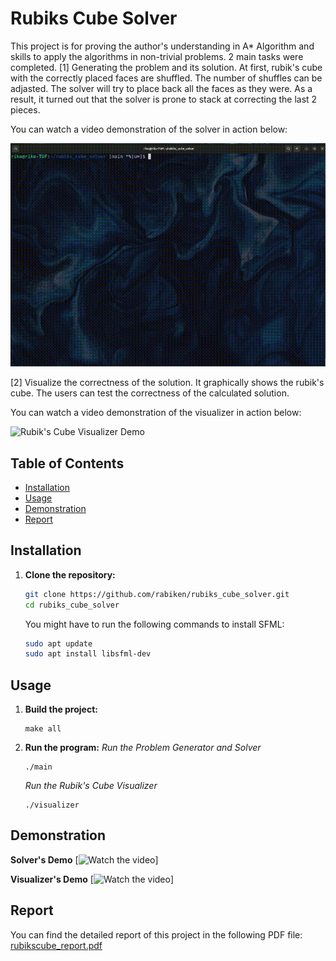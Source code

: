 # Rubiks Cube Solver
This project is for proving the author's understanding in A* Algorithm and skills to apply the algorithms in non-trivial problems.
2 main tasks were completed.
[1] Generating the problem and its solution.
    At first, rubik's cube with the correctly placed faces are shuffled. The number of shuffles can be adjasted.
    The solver will try to place back all the faces as they were.
    As a result, it turned out that the solver is prone to stack at correcting the last 2 pieces.

You can watch a video demonstration of the solver in action below:

![Rubik's Cube Solver Demo](./videos/rk_solve.gif)

[2] Visualize the correctness of the solution.
It graphically shows the rubik's cube. The users can test the correctness of the calculated solution.

You can watch a video demonstration of the visualizer in action below:

![Rubik's Cube Visualizer Demo](./videos/rk_visualize.gif)

## Table of Contents

- [Installation](#installation)
- [Usage](#usage)
- [Demonstration](#demonstration)
- [Report](#report)

## Installation

1. **Clone the repository:**
    ```sh
    git clone https://github.com/rabiken/rubiks_cube_solver.git
    cd rubiks_cube_solver
    ```
    You might have to run the following commands to install SFML:
    ```bash
    sudo apt update
    sudo apt install libsfml-dev
    ```

## Usage

1. **Build the project:**
    ```
    make all
    ```

2. **Run the program:**
   *Run the Problem Generator and Solver*
    ```
    ./main
    ```
   *Run the Rubik's Cube Visualizer*
   ```
   ./visualizer
   ```

## Demonstration
**Solver's Demo**
[![Watch the video](https://youtu.be/bACsZ3cwTiQ)]

**Visualizer's Demo**
[![Watch the video](https://youtu.be/vmGqHDfnWIs)]

## Report
You can find the detailed report of this project in the following PDF file:
[rubikscube_report.pdf](rubikscube_report.pdf)
